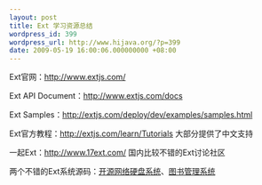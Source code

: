 ```yaml
---
layout: post
title: Ext 学习资源总结
wordpress_id: 399
wordpress_url: http://www.hijava.org/?p=399
date: 2009-05-19 16:00:06.000000000 +08:00
---
```

Ext官网：<a href="http://http://www.extjs.com/" target="_blank">http://www.extjs.com/</a>

Ext API Document：<a href="http://www.extjs.com/docs" target="_self">http://www.extjs.com/docs</a>

Ext Samples：<a href="http://extjs.com/deploy/dev/examples/samples.html" target="_blank">http://extjs.com/deploy/dev/examples/samples.html</a>

Ext官方教程：<a href="http://extjs.com/learn/Tutorials" target="_blank">http://extjs.com/learn/Tutorials</a> 大部分提供了中文支持

一起Ext：<a href="http://www.17ext.com/" target="_blank">http://www.17ext.com/</a> 国内比较不错的Ext讨论社区

两个不错的Ext系统源码：<a href="http://yourgame.javaeye.com/blog/353361" target="_blank">开源网络硬盘系统</a>、<a href="http://yourgame.javaeye.com/blog/252853" target="_blank">图书管理系统</a>
